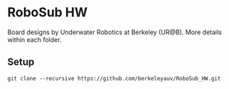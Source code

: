 # RoboSub HW

Board designs by Underwater Robotics at Berkeley (UR@B). More details within each folder.

## Setup

	git clone --recursive https://github.com/berkeleyauv/RoboSub_HW.git
